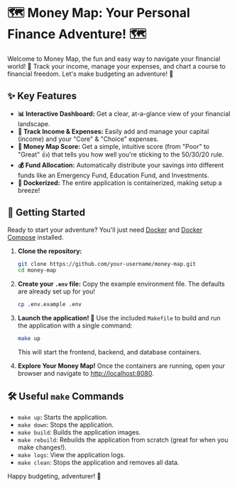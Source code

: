 # 🗺️ Money Map: Your Personal Finance Adventure! 🗺️

Welcome to Money Map, the fun and easy way to navigate your financial world! 🧭 Track your income, manage your expenses, and chart a course to financial freedom. Let's make budgeting an adventure! 🚀

## ✨ Key Features

-   **📊 Interactive Dashboard:** Get a clear, at-a-glance view of your financial landscape.
-   **💸 Track Income & Expenses:** Easily add and manage your capital (income) and your "Core" & "Choice" expenses.
-   **💯 Money Map Score:** Get a simple, intuitive score (from "Poor" to "Great" 👍) that tells you how well you're sticking to the 50/30/20 rule.
-   **💰 Fund Allocation:** Automatically distribute your savings into different funds like an Emergency Fund, Education Fund, and Investments.
-   **🐳 Dockerized:** The entire application is containerized, making setup a breeze!

## 🚀 Getting Started

Ready to start your adventure? You'll just need [Docker](https://docs.docker.com/get-docker/) and [Docker Compose](https://docs.docker.com/compose/install/) installed.

1.  **Clone the repository:**
    ```sh
    git clone https://github.com/your-username/money-map.git
    cd money-map
    ```

2.  **Create your `.env` file:**
    Copy the example environment file. The defaults are already set up for you!
    ```sh
    cp .env.example .env
    ```

3.  **Launch the application! 🚀**
    Use the included `Makefile` to build and run the application with a single command:
    ```sh
    make up
    ```
    This will start the frontend, backend, and database containers.

4.  **Explore Your Money Map!**
    Once the containers are running, open your browser and navigate to [http://localhost:8080](http://localhost:8080).

## 🛠️ Useful `make` Commands

-   `make up`: Starts the application.
-   `make down`: Stops the application.
-   `make build`: Builds the application images.
-   `make rebuild`: Rebuilds the application from scratch (great for when you make changes!).
-   `make logs`: View the application logs.
-   `make clean`: Stops the application and removes all data.

Happy budgeting, adventurer! 🎉
